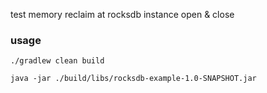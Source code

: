 test memory reclaim at rocksdb instance open & close

### usage

```shell
./gradlew clean build

java -jar ./build/libs/rocksdb-example-1.0-SNAPSHOT.jar
```
